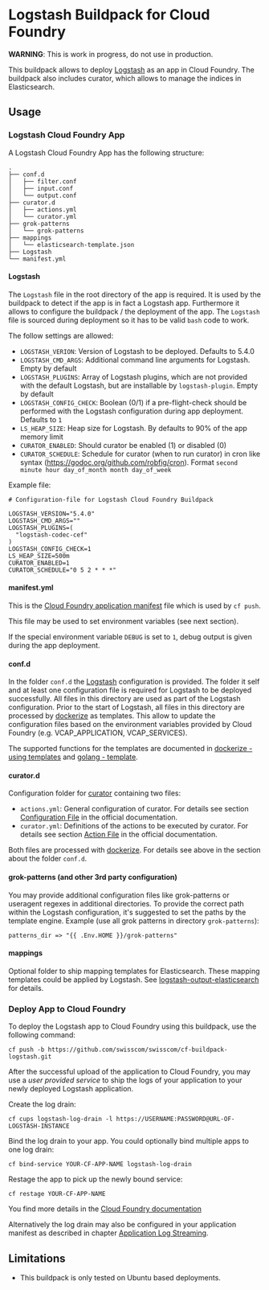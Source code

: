 # Logstash Buildpack for Cloud Foundry

**WARNING**: This is work in progress, do not use in production.

This buildpack allows to deploy [Logstash](https://www.elastic.co/products/logstash) as an app in Cloud Foundry.
The buildpack also includes curator, which allows to manage the indices in Elasticsearch.

## Usage

### Logstash Cloud Foundry App

A Logstash Cloud Foundry App has the following structure:

```
.
├── conf.d
│   ├── filter.conf
│   ├── input.conf
│   └── output.conf
├── curator.d
│   ├── actions.yml
│   └── curator.yml
├── grok-patterns
│   └── grok-patterns
├── mappings
│   └── elasticsearch-template.json
├── Logstash
└── manifest.yml
```

#### Logstash

The `Logstash` file in the root directory of the app is required. It is used by the buildpack to detect if the app is in fact a
Logstash app. Furthermore it allows to configure the buildpack / the deployment of the app. The `Logstash` file is sourced during deployment
so it has to be valid `bash` code to work.

The follow settings are allowed:

* `LOGSTASH_VERION`: Version of Logstash to be deployed. Defaults to 5.4.0
* `LOGSTASH_CMD_ARGS`: Additional command line arguments for Logstash. Empty by default
* `LOGSTASH_PLUGINS`: Array of Logstash plugins, which are not provided with the default Logstash, but are installable by `logstash-plugin`. Empty by default
* `LOGSTASH_CONFIG_CHECK`: Boolean (0/1) if a pre-flight-check should be performed with the Logstash configuration during app deployment. Defaults to `1`
* `LS_HEAP_SIZE`: Heap size for Logstash. By defaults to 90% of the app memory limit
* `CURATOR_ENABLED`: Should curator be enabled (1) or disabled (0)
* `CURATOR_SCHEDULE`: Schedule for curator (when to run curator) in cron like syntax (https://godoc.org/github.com/robfig/cron). Format `second minute hour day_of_month month day_of_week`

Example file:

```
# Configuration-file for Logstash Cloud Foundry Buildpack

LOGSTASH_VERSION="5.4.0"
LOGSTASH_CMD_ARGS=""
LOGSTASH_PLUGINS=(
  "logstash-codec-cef"
)
LOGSTASH_CONFIG_CHECK=1
LS_HEAP_SIZE=500m
CURATOR_ENABLED=1
CURATOR_SCHEDULE="0 5 2 * * *"
```

#### manifest.yml

This is the [Cloud Foundry application manifest](https://docs.cloudfoundry.org/devguide/deploy-apps/manifest.html) file which is used by `cf push`.

This file may be used to set environment variables (see next section).

If the special environment variable `DEBUG` is set to `1`, debug output is given during the app deployment.

#### conf.d

In the folder `conf.d` the [Logstash](https://www.elastic.co/guide/en/logstash/current/index.html) configuration is provided. The folder it self and at least one configuration file is required for Logstash
to be deployed successfully. All files in this directory are used as part of the Logstash configuration.
Prior to the start of Logstash, all files in this directory are processed by [dockerize](https://github.com/jwilder/dockerize) as templates.
This allow to update the configuration files based on the environment variables provided by Cloud Foundry (e.g. VCAP_APPLICATION, VCAP_SERVICES).

The supported functions for the templates are documented in [dockerize - using templates](https://github.com/jwilder/dockerize/blob/master/README.md#using-templates)
and [golang - template](https://golang.org/pkg/text/template/).

#### curator.d

Configuration folder for [curator](https://www.elastic.co/guide/en/elasticsearch/client/curator/current/index.html) containing two files:

* `actions.yml`: General configuration of curator. For details see section [Configuration File](https://www.elastic.co/guide/en/elasticsearch/client/curator/current/configfile.html) in the official documentation.
* `curator.yml`: Definitions of the actions to be executed by curator. For details see section [Action File](https://www.elastic.co/guide/en/elasticsearch/client/curator/current/actionfile.html) in the official documentation.

Both files are processed with [dockerize](https://github.com/jwilder/dockerize). For details see above in the section about the folder `conf.d`.

#### grok-patterns (and other 3rd party configuration)

You may provide additional configuration files like grok-patterns or useragent regexes in additional directories. To provide the correct path within the Logstash
configuration, it's suggested to set the paths by the template engine. Example (use all grok patterns in directory `grok-patterns`):

```
patterns_dir => "{{ .Env.HOME }}/grok-patterns"
```

#### mappings

Optional folder to ship mapping templates for Elasticsearch. These mapping templates could be applied by Logstash. See [logstash-output-elasticsearch](https://www.elastic.co/guide/en/logstash/current/plugins-outputs-elasticsearch.html) for details.

### Deploy App to Cloud Foundry

To deploy the Logstash app to Cloud Foundry using this buildpack, use the following command:

```
cf push -b https://github.com/swisscom/swisscom/cf-buildpack-logstash.git
```

After the successful upload of the application to Cloud Foundry, you may use a *user provided service* to ship the logs of your
application to your newly deployed Logstash application.

Create the log drain:

```
cf cups logstash-log-drain -l https://USERNAME:PASSWORD@URL-OF-LOGSTASH-INSTANCE
```

Bind the log drain to your app. You could optionally bind multiple apps to one log drain:

```
cf bind-service YOUR-CF-APP-NAME logstash-log-drain
```

Restage the app to pick up the newly bound service:

```
cf restage YOUR-CF-APP-NAME
```

You find more details in the [Cloud Foundry documentation](https://docs.cloudfoundry.org/devguide/services/log-management.html)

Alternatively the log drain may also be configured in your application manifest as described in chapter [Application Log Streaming](https://docs.cloudfoundry.org/services/app-log-streaming.html).

## Limitations

* This buildpack is only tested on Ubuntu based deployments.